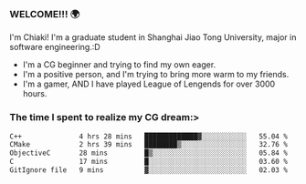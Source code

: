 ### WELCOME!!! 🌍

I'm Chiaki! I'm a graduate student in Shanghai Jiao Tong University, major in software engineering.:D

-  I'm a CG beginner and trying to find my own eager. 
-  I'm a positive person, and I'm trying to bring more warm to my friends.
-  I'm a gamer, AND I have played League of Lengends for over 3000 hours.


### The time I spent to realize my CG dream:>
<!--START_SECTION:waka-->

```txt
C++              4 hrs 28 mins   █████████████▓░░░░░░░░░░░   55.04 %
CMake            2 hrs 39 mins   ████████▒░░░░░░░░░░░░░░░░   32.76 %
ObjectiveC       28 mins         █▒░░░░░░░░░░░░░░░░░░░░░░░   05.84 %
C                17 mins         █░░░░░░░░░░░░░░░░░░░░░░░░   03.60 %
GitIgnore file   9 mins          ▓░░░░░░░░░░░░░░░░░░░░░░░░   02.03 %
```

<!--END_SECTION:waka-->

<!--
**Chiaki-meow/Chiaki-meow** is a ✨ _special_ ✨ repository because its `README.md` (this file) appears on your GitHub profile.

Here are some ideas to get you started:

- 🔭 I’m currently working on ...
- 🌱 I’m currently learning ...
- 👯 I’m looking to collaborate on ...
- 🤔 I’m looking for help with ...
- 💬 Ask me about ...
- 📫 How to reach me: ...
- 😄 Pronouns: ...
- ⚡ Fun fact: ...
-->

